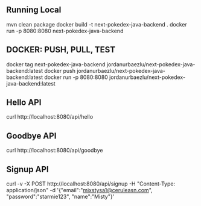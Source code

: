## Running Local
mvn clean package
docker build -t next-pokedex-java-backend .
docker run -p 8080:8080 next-pokedex-java-backend

## DOCKER: PUSH, PULL, TEST
docker tag next-pokedex-java-backend jordanurbaezlu/next-pokedex-java-backend:latest
docker push jordanurbaezlu/next-pokedex-java-backend:latest
docker run -p 8080:8080 jordanurbaezlu/next-pokedex-java-backend:latest

## Hello API
curl http://localhost:8080/api/hello

## Goodbye API
curl http://localhost:8080/api/goodbye

## Signup API
curl -v -X POST http://localhost:8080/api/signup -H "Content-Type: application/json" -d '{"email":"mixstysa1@ceruleasn.com", "password":"starmie123", "name":"Misty"}'

